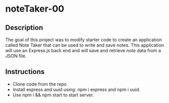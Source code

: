 # noteTaker-00

## Description
The goal of this project was to modify starter code to create an application called Note Taker that can be used to write and save notes. This application will use an Express.js back end and will save and retrieve note data from a JSON file.

## Instructions
- Clone code from the repo
- Install express and uuid using: npm i express and npm i uuid.
- Use npm i && npm start to start server.
